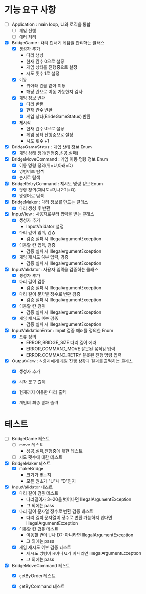 # 기능 요구 사항
- [ ] Application : main loop, UI와 로직을 통합
  - [ ] 게임 진행
  - [ ] 에러 처리

- [x] BridgeGame : 다리 건너기 게임을 관리하는 클래스
    - [x] 생성자 추가
        - 다리 생성
        - 현재 칸수 0으로 설정
        - 게임 상태를 진행중으로 설정
        - 시도 횟수 1로 설정
    - [x] 이동
        - 위아래 칸을 받아 이동
        - 해당 칸으로 이동 가능한지 검사
    - [x] 게임 정보 반환
        - [x] 다리 반환
        - [x] 현재 칸수 반환
        - [x] 게임 상태(BrideGameStatus) 반환
    - [x] 재시작
        - 현재 칸수 0으로 설정
        - 게임 상태 진행중으로 설정
        - 시도 횟수 +1

- [x] BridgeGameStatus : 게임 상태 정보 Enum
    - [x] 게임 상태 정의(진행중,성공,실패)

- [x] BridgeMoveCommand : 게임 이동 명령 정보 Enum
    - [x] 이동 명령 정의(위=U,아래=D)
    - [x] 명령어로 탐색
    - [x] 순서로 탐색

- [x] BridgeRetryCommand : 재시도 명령 정보 Enum
    - [x] 명령 정의(재시도=R,나가기=Q)
    - [x] 명령어로 탐색

- [x] BridgeMaker : 다리 정보를 만드는 클래스
    - [x] 다리 생성 후 반환

- [x] InputView : 사용자로부터 입력을 받는 클래스
    - [x] 생성자 추가
      - InputValidator 설정
    - [x] 다리 길이 입력, 검증
      - 검증 실패 시 IllegalArgumentException
    - [x] 이동할 칸 입력, 검증
      - 검증 실패 시 IllegalArgumentException
    - [x] 게임 재시도 여부 입력, 검증
      - 검증 실패 시 IllegalArgumentException

- [x] InputValidator : 사용자 입력을 검증하는 클래스
    - [x] 생성자 추가
    - [x] 다리 길이 검증
        - 검증 실패 시 IllegalArgumentException
    - [x] 다리 길이 문자열 정수로 변환 검증
        - 검증 실패 시 IllegalArgumentException
    - [x] 이동할 칸 검증
        - 검증 실패 시 IllegalArgumentException
    - [x] 게임 재시도 여부 검증
        - 검증 실패 시 IllegalArgumentException

- [x] InputValidationError : Input 검증 에러를 정의한 Enum
  - [x] 오류 정의
    - ERROR_BRIDGE_SIZE 다리 길이 에러
    - ERROR_COMMAND_MOVE 잘못된 움직임 입력
    - ERROR_COMMAND_RETRY 잘못된 진행 명령 입력

- [x] OutputView : 사용자에게 게임 진행 상황과 결과를 출력하는 클래스
  - [x] 생성자 추가
  - [x] 시작 문구 출력
  - [x] 현재까지 이동한 다리 출력
  - [x] 게임의 최종 결과 출력


# 테스트
- [ ] BridgeGame 테스트
  - [ ] move 테스트
    - 성공,실패,진행중에 대한 테스트
  - [ ] 시도 횟수에 대한 테스트

- [x] BridgeMaker 테스트
  - [x] makeBridge
    - 크기가 맞는지
    - 모든 원소가 "U"나 "D"인지

- [x] InputValidator 테스트
    - [x] 다리 길이 검증 테스트
        - 다리길이가 3~20을 벗어나면 IllegalArgumentException
        - 그 외에는 pass
    - [x] 다리 길이 문자열 정수로 변환 검증 테스트
        - 다리 길이 문자열이 정수로 변환 가능하지 않다면 IllegalArgumentException
    - [x] 이동할 칸 검증 테스트
        - 이동할 칸이 U나 D가 아니라면 IllegalArgumentException
        - 그 외에는 pass
    - [x] 게임 재시도 여부 검증 테스트
        - 재시도 명령이 R이나 Q가 아니라면 IllegalArgumentException
        - 그 외에는 pass

- [x] BridgeMoveCommand 테스트
    - [x] getByOrder 테스트
    - [x] getByCommand 테스트

